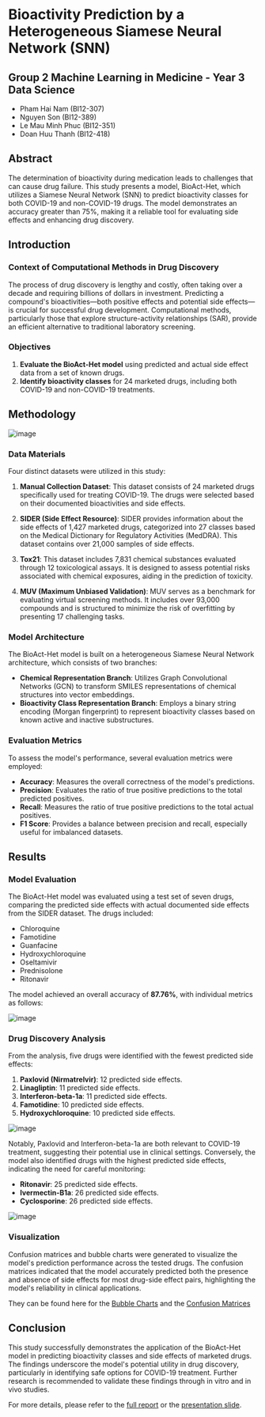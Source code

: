 # Bioactivity Prediction by a Heterogeneous Siamese Neural Network (SNN) 

## Group 2 Machine Learning in Medicine - Year 3 Data Science
- Pham Hai Nam (BI12-307)
- Nguyen Son (BI12-389)
- Le Mau Minh Phuc (BI12-351)
- Doan Huu Thanh (BI12-418) 

## Abstract
The determination of bioactivity during medication leads to challenges that can cause drug failure. This study presents a model, BioAct-Het, which utilizes a Siamese Neural Network (SNN) to predict bioactivity classes for both COVID-19 and non-COVID-19 drugs. The model demonstrates an accuracy greater than 75%, making it a reliable tool for evaluating side effects and enhancing drug discovery.

## Introduction
### Context of Computational Methods in Drug Discovery
The process of drug discovery is lengthy and costly, often taking over a decade and requiring billions of dollars in investment. Predicting a compound's bioactivities—both positive effects and potential side effects—is crucial for successful drug development. Computational methods, particularly those that explore structure-activity relationships (SAR), provide an efficient alternative to traditional laboratory screening.

### Objectives
1. **Evaluate the BioAct-Het model** using predicted and actual side effect data from a set of known drugs.
2. **Identify bioactivity classes** for 24 marketed drugs, including both COVID-19 and non-COVID-19 treatments.

## Methodology
![image](https://github.com/user-attachments/assets/1980fe67-9c51-43d0-9177-33213b41cb18)

### Data Materials
Four distinct datasets were utilized in this study:

1. **Manual Collection Dataset**: This dataset consists of 24 marketed drugs specifically used for treating COVID-19. The drugs were selected based on their documented bioactivities and side effects.

2. **SIDER (Side Effect Resource)**: SIDER provides information about the side effects of 1,427 marketed drugs, categorized into 27 classes based on the Medical Dictionary for Regulatory Activities (MedDRA). This dataset contains over 21,000 samples of side effects.

3. **Tox21**: This dataset includes 7,831 chemical substances evaluated through 12 toxicological assays. It is designed to assess potential risks associated with chemical exposures, aiding in the prediction of toxicity.

4. **MUV (Maximum Unbiased Validation)**: MUV serves as a benchmark for evaluating virtual screening methods. It includes over 93,000 compounds and is structured to minimize the risk of overfitting by presenting 17 challenging tasks.

### Model Architecture
The BioAct-Het model is built on a heterogeneous Siamese Neural Network architecture, which consists of two branches:
- **Chemical Representation Branch**: Utilizes Graph Convolutional Networks (GCN) to transform SMILES representations of chemical structures into vector embeddings.
- **Bioactivity Class Representation Branch**: Employs a binary string encoding (Morgan fingerprint) to represent bioactivity classes based on known active and inactive substructures.

### Evaluation Metrics
To assess the model's performance, several evaluation metrics were employed:
- **Accuracy**: Measures the overall correctness of the model's predictions.
- **Precision**: Evaluates the ratio of true positive predictions to the total predicted positives.
- **Recall**: Measures the ratio of true positive predictions to the total actual positives.
- **F1 Score**: Provides a balance between precision and recall, especially useful for imbalanced datasets.

## Results
### Model Evaluation
The BioAct-Het model was evaluated using a test set of seven drugs, comparing the predicted side effects with actual documented side effects from the SIDER dataset. The drugs included:
- Chloroquine
- Famotidine
- Guanfacine
- Hydroxychloroquine
- Oseltamivir
- Prednisolone
- Ritonavir

The model achieved an overall accuracy of **87.76%**, with individual metrics as follows:

![image](https://github.com/user-attachments/assets/28a6fbd0-2649-4ec0-a715-942ead91c34e)


### Drug Discovery Analysis
From the analysis, five drugs were identified with the fewest predicted side effects:
1. **Paxlovid (Nirmatrelvir)**: 12 predicted side effects.
2. **Linagliptin**: 11 predicted side effects.
3. **Interferon-beta-1a**: 11 predicted side effects.
4. **Famotidine**: 10 predicted side effects.
5. **Hydroxychloroquine**: 10 predicted side effects.
   
![image](https://github.com/user-attachments/assets/41ad0e7f-01a9-4ca2-95b9-a10a00baa5de)

Notably, Paxlovid and Interferon-beta-1a are both relevant to COVID-19 treatment, suggesting their potential use in clinical settings. Conversely, the model also identified drugs with the highest predicted side effects, indicating the need for careful monitoring:
- **Ritonavir**: 25 predicted side effects.
- **Ivermectin-B1a**: 26 predicted side effects.
- **Cyclosporine**: 26 predicted side effects.
  
![image](https://github.com/user-attachments/assets/1c000ebf-d80d-4161-8a50-1c1c47d4a780)

### Visualization
Confusion matrices and bubble charts were generated to visualize the model's prediction performance across the tested drugs. The confusion matrices indicated that the model accurately predicted both the presence and absence of side effects for most drug-side effect pairs, highlighting the model's reliability in clinical applications.

They can be found here for the [Bubble Charts](https://github.com/Xernnn/Bioact-Pred-Het-SNN/tree/main/Output/Bubble) and the [Confusion Matrices](https://github.com/Xernnn/Bioact-Pred-Het-SNN/tree/main/Output/CF)

## Conclusion
This study successfully demonstrates the application of the BioAct-Het model in predicting bioactivity classes and side effects of marketed drugs. The findings underscore the model's potential utility in drug discovery, particularly in identifying safe options for COVID-19 treatment. Further research is recommended to validate these findings through in vitro and in vivo studies.

For more details, please refer to the [full report](https://github.com/Xernnn/Bioact-Pred-Het-SNN/blob/main/Report_Slide/main.pdf) or the [presentation slide](https://github.com/Xernnn/Bioact-Pred-Het-SNN/blob/main/Report_Slide/MLMed.pptx).
